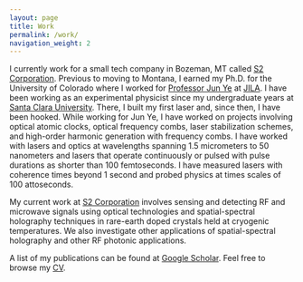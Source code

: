 ```yaml
---
layout: page
title: Work
permalink: /work/
navigation_weight: 2
---
```


I currently work for a small tech company in Bozeman, MT called [S2 Corporation][s2]. Previous to moving to Montana, I earned my Ph.D. for the University of Colorado where I worked for [Professor Jun Ye][ye] at [JILA][jila]. I have been working as an experimental physicist since my undergraduate years at [Santa Clara University][scu]. There, I built my first laser and, since then, I have been hooked. While working for Jun Ye, I have worked on projects involving optical atomic clocks, optical frequency combs, laser stabilization schemes, and high-order harmonic generation with frequency combs. I have worked with lasers and optics at wavelengths spanning 1.5 micrometers to 50 nanometers and lasers that operate continuously or pulsed with pulse durations as shorter than 100 femtoseconds. I have measured lasers with coherence times beyond 1 second and probed physics at times scales of 100 attoseconds.

My current work at [S2 Corporation][s2] involves sensing and detecting RF and microwave signals using optical technologies and spatial-spectral holography techniques in rare-earth doped crystals held at cryogenic temperatures. We also investigate other applications of spatial-spectral holography and other RF photonic applications. 

A list of my publications can be found at [Google Scholar][scholar]. Feel free to browse my [CV][cv].

[scu]: http://scu.edu
[s2]: http://www.s2corporation.com
[scholar]: http://scholar.google.com/citations?user=z9XQeb4AAAAJ&hl=en
[ye]: http://jilawww.colorado.edu/YeLabs/
[jila]: http://jila.colorado.edu
[cv]: https://www.dropbox.com/s/nojr1w1mi1kglh5/CB_CV_2017_7.pdf?dl=0
